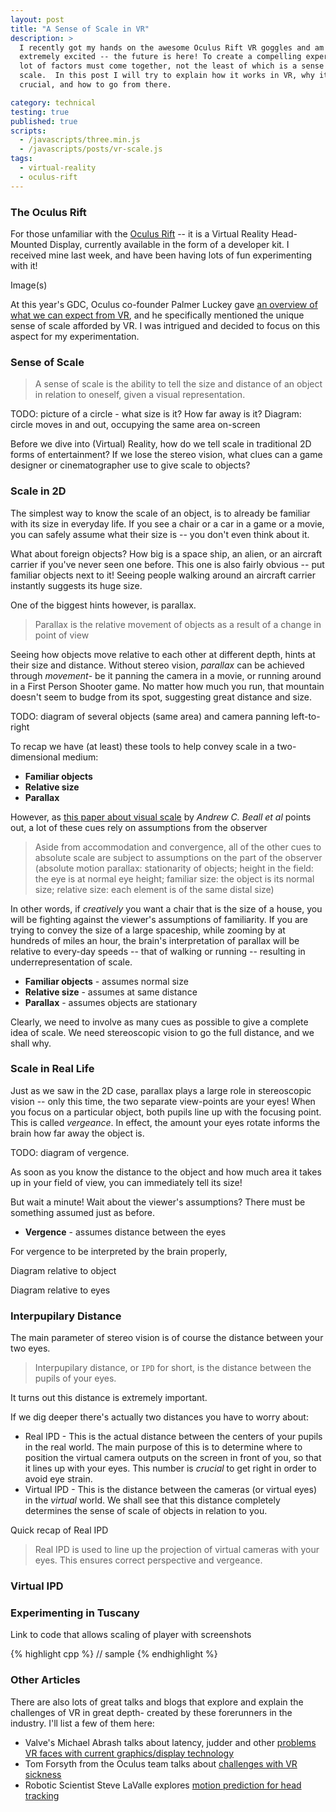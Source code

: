 ```yaml
---
layout: post
title: "A Sense of Scale in VR"
description: >
  I recently got my hands on the awesome Oculus Rift VR goggles and am
  extremely excited -- the future is here! To create a compelling experience, a
  lot of factors must come together, not the least of which is a sense of
  scale.  In this post I will try to explain how it works in VR, why it's
  crucial, and how to go from there.

category: technical
testing: true
published: true
scripts:
  - /javascripts/three.min.js
  - /javascripts/posts/vr-scale.js
tags:
  - virtual-reality
  - oculus-rift
---
```


### The Oculus Rift

For those unfamiliar with the [Oculus Rift](http://www.oculusvr.com/) -- it is a Virtual Reality Head-Mounted
Display, currently available in the form of a developer kit. I received mine
last week, and have been having lots of fun experimenting with it!

Image(s)

At this year's GDC, Oculus co-founder Palmer Luckey gave [an overview of what
we can expect from
VR](http://www.youtube.com/watch?feature=player_detailpage&v=29QdErw-7c4#t=1000s),
and he specifically mentioned the unique sense of scale afforded by VR. I was
intrigued and decided to focus on this aspect for my experimentation.

### Sense of Scale

> A sense of scale is the ability to tell the size and distance of an object
> in relation to oneself, given a visual representation.

<canvas id="canvas-sphere" width="200" height="200">
</canvas>

TODO: picture of a circle - what size is it? How far away is it?
Diagram: circle moves in and out, occupying the same area on-screen

Before we dive into (Virtual) Reality, how do we tell scale in traditional 2D
forms of entertainment? If we lose the stereo vision, what clues can a game
designer or cinematographer use to give scale to objects?

### Scale in 2D

The simplest way to know the scale of an object, is to already be familiar with
its size in everyday life. If you see a chair or a car in a game or a
movie, you can safely assume what their size is -- you don't even think about it.

What about foreign objects? How big is a space ship, an alien, or an aircraft
carrier if you've never seen one before. This one is also fairly obvious -- put
familiar objects next to it! Seeing people walking around an aircraft carrier
instantly suggests its huge size.

One of the biggest hints however, is parallax.

> Parallax is the relative movement of objects as a result of a change in
> point of view

Seeing how objects move relative to each other at different depth, hints at
their size and distance. Without stereo vision, _parallax_ can be achieved
through _movement_- be it panning the camera in a movie, or running around in a
First Person Shooter game. No matter how much you run, that mountain doesn't
seem to budge from its spot, suggesting great distance and size.

TODO: diagram of several objects (same area) and camera panning left-to-right

To recap we have (at least) these tools to help convey scale in a
two-dimensional medium:

* __Familiar objects__
* __Relative size__
* __Parallax__

However, as [this paper about visual scale][1] by _Andrew C. Beall et al_ points
out, a lot of these cues rely on assumptions from the observer

> Aside from accommodation and convergence, all of the other cues to absolute
> scale are subject to assumptions on the part of the observer (absolute motion
> parallax: stationarity of objects; height in the field: the eye is at normal
> eye height; familiar size: the object is its normal size; relative size: each
> element is of the same distal size)

In other words, if _creatively_ you want a chair that is the size of a house, you
will be fighting against the viewer's assumptions of familiarity. If you are
trying to convey the size of a large spaceship, while zooming by at hundreds of
miles an hour, the brain's interpretation of parallax will be relative to
every-day speeds -- that of walking or running -- resulting in
underrepresentation of scale.

* __Familiar objects__ - assumes normal size
* __Relative size__ - assumes at same distance
* __Parallax__ - assumes objects are stationary

Clearly, we need to involve as many cues as possible to give a complete idea of
scale. We need stereoscopic vision to go the full distance, and we shall why.

### Scale in Real Life

Just as we saw in the 2D case, parallax plays a large role in stereoscopic
vision -- only this time, the two separate view-points are your eyes! When you
focus on a particular object, both pupils line up with the focusing point.
This is called _vergeance_. In effect, the amount your eyes rotate informs the
brain how far away the object is.

TODO: diagram of vergence.

As soon as you know the distance to the object and how much area it takes up in
your field of view, you can immediately tell its size! 

But wait a minute! Wait about the viewer's assumptions? There must be something
assumed just as before. 

* __Vergence__ - assumes distance between the eyes

For vergence to be interpreted by the brain properly, 

Diagram relative to object

Diagram relative to eyes


### Interpupilary Distance

The main parameter of stereo vision is of course the distance between your two eyes.

> Interpupilary distance, or `IPD` for short, is the distance between the pupils 
> of your eyes.

It turns out this distance is extremely important.


If we dig deeper there's actually two distances you have to worry about:

* Real IPD - This is the actual distance between the centers of your pupils in
  the real world. The main purpose of this is to determine where to position
  the virtual camera outputs on the screen in front of you, so that it lines up
  with your eyes. This number is _crucial_ to get right in order to avoid eye
  strain.
* Virtual IPD - This is the distance between the cameras (or virtual eyes) in
  the _virtual_ world. We shall see that this distance completely determines
  the sense of scale of objects in relation to you.

Quick recap of Real IPD

> Real IPD is used to line up the projection of virtual cameras with your eyes.
> This ensures correct perspective and vergeance.

### Virtual IPD

### Experimenting in Tuscany

Link to code that allows scaling of player with screenshots

{% highlight cpp %}
// sample
{% endhighlight %}

### Other Articles

There are also lots of great talks and blogs that explore and explain
the challenges of VR in great depth- created by these forerunners in the
industry. I'll list a few of them here:

* Valve's Michael Abrash talks about latency, judder and other [problems VR faces with current graphics/display technology](http://blogs.valvesoftware.com/abrash/)
* Tom Forsyth from the Oculus team talks about [challenges with VR sickness](http://www.oculusvr.com/blog/vr-sickness-the-rift-and-how-game-developers-can-help/)
* Robotic Scientist Steve LaValle explores [motion prediction for head tracking](http://www.oculusvr.com/blog/the-latent-power-of-prediction/)

[1]: www.recveb.ucsb.edu/pdfs/BeallLoomisPhilbeckFikes-95.pdf

